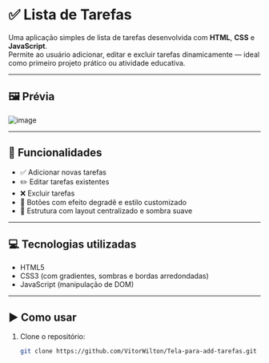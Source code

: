 
# ✅ Lista de Tarefas

Uma aplicação simples de lista de tarefas desenvolvida com **HTML**, **CSS** e **JavaScript**.  
Permite ao usuário adicionar, editar e excluir tarefas dinamicamente — ideal como primeiro projeto prático ou atividade educativa.

---

## 🖼️ Prévia

![image](https://github.com/user-attachments/assets/9fc82054-3f4e-4cfa-a90e-737b8dfe7b5c)

---

## 🚀 Funcionalidades

- ✅ Adicionar novas tarefas
- ✏️ Editar tarefas existentes
- ❌ Excluir tarefas
- 🌈 Botões com efeito degradê e estilo customizado
- 🧱 Estrutura com layout centralizado e sombra suave

---

## 💻 Tecnologias utilizadas

- HTML5
- CSS3 (com gradientes, sombras e bordas arredondadas)
- JavaScript (manipulação de DOM)

---

## ▶️ Como usar

1. Clone o repositório:
   ```bash
   git clone https://github.com/VitorWilton/Tela-para-add-tarefas.git
